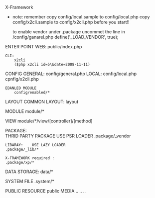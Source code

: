 X-Framework

* note:
	remember copy config/local.sample to config/local.php
		copy config/x2cli.sample to config/x2cli.php
		before you start!! 

	to enable vendor under .package
		uncommet the line in /config/ganarel.php
		define('_LOAD_VENDOR', true);

ENTER POINT
	WEB:
		public/index.php
	
	CLI:
		x2cli 
		($php x2cli id=5\&date=2008-11-11)

CONFIG
	GENERAL:
		config/general.php
	LOCAL:
		config/local.php
		cpnfig/x2cli.php
		
	EDANLED MODULE
		config/enabled/*
		
LAYOUT
	COMMON LAYOUT:
		layout

MODULE
	module/*

VIEW
	module/*/view/[controller]/[method]

	
PACKAGE:	
	THRID PARTY PACKAGE USE PSR LOADER
	.package/_vendor
		
	LIBARAY:	USE LAZY LOADER
	.package/_lib/*
	
	X-FRAMEWORK required : 
	.package/xp/*

DATA STORAGE:
	data/*	
	
SYSTEM FILE	
	.system/*
	

PUBLIC RESOURCE	
	public
	  MEDIA
	  ..
	  ..
	  ..
	
